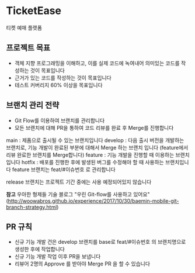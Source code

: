 # TicketEase
티켓 예매 플랫폼

## 프로젝트 목표
- 객체 지향 프로그래밍을 이해하고, 이를 실제 코드에 녹여내어 의미있는 코드를 작성하는 것이 목표입니다
- 근거가 있는 코드를 작성하는 것이 목표입니다 
- 테스트 커버리지 60% 이상을 목표입니다

## 브랜치 관리 전략
- Git Flow를 이용하여 브랜치를 관리합니다
- 모든 브랜치에 대해 PR을 통하여 코드 리뷰를 완료 후 Merge를 진행합니다

main : 제품으로 출시될 수 있는 브랜치입니다
develop : 다음 출시 버전을 개발하는 브랜치로, 기능 개발이 완료된 부분에 대해서 Merge 하는 브랜치 입니다 (feature에서 리뷰 완료한 브랜치를 Merge합니다)
feature : 기능 개발을 진행할 때 이용하는 브랜치입니다
hotfix : 배포를 진행한 후에 발생된 버그를 수정해야 할 때 사용하는 브랜치입니다
feature 브랜치는 feat/#이슈번호 로 관리합니다

release 브랜치는 프로젝트 기간 중에는 사용 예정되어있지 않습니다

**참고**
우아한 형제들 기술 블로그 "우린 Git-flow를 사용하고 있어요" (http://woowabros.github.io/experience/2017/10/30/baemin-mobile-git-branch-strategy.html)


## PR 규칙
- 신규 기능 개발 건은 develop 브랜치를 base로 feat/#이슈번호 의 브랜치명으로 생성한 후에 작업합니다
- 신규 기능 개발 작업 이후 PR을 보냅니다
- 리뷰어 2명의 Approve 를 받아야 Merge PR 을 할 수 있습니다

  
